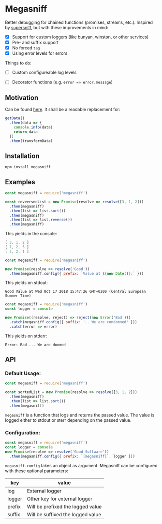 # Megasniff

Better debugging for chained functions (promises, streams, etc.).
Inspired by [supersniff](https://github.com/mpj/supersniff), but with these improvements in mind:

- [x] Support for custom loggers (like [bunyan](https://github.com/trentm/node-bunyan), [winston](https://github.com/winstonjs/winston), or other services)
- [x] Pre- and suffix support
- [x] No forced `tag`
- [x] Using error levels for errors

Things to do:

- [ ] Custom configureable log levels
- [ ] Decorator functions (e.g. ```error => error.message```)


## Motivation

Can be found [here](https://github.com/mpj/supersniff#why-this-is-useful).
It shall be a readable replacement for:

```javascript
getData()
  .then(data => {
    console.info(data)
    return data
  })
  .then(transformData)
```

## Installation

```shell
npm install megasniff
```

## Examples

```javascript
const megasniff = require('megasniff')

const reveersedList = new Promise(resolve => resolve([3, 1, 2]))
  .then(megasniff)
  .then(list => list.sort())
  .then(megasniff)
  .then(list => list.reverse())
  .then(megasniff)
```

This yields in the console:

```javascript
[ 3, 1, 2 ]
[ 1, 2, 3 ]
[ 3, 2, 1 ]
```

```javascript
const megasniff = require('megasniff')

new Promise(resolve => resolve('Good'))
  .then(megasniff.config({ prefix: `Value at ${new Date()}:` }))
```
This yields on stdout:
```shell
Good Value at Wed Oct 17 2018 15:47:26 GMT+0200 (Central European Summer Time)
```

```javascript
const megasniff = require('megasniff')
const logger = console

new Promise((resolve, reject) => reject(new Error('Bad')))
  .catch(megasniff.config({ suffix: '.. We are condemned' }))
  .catch(error => error)
```

This yields on stderr:
```shell
Error: Bad ... We are doomed
```

## API

### Default Usage:

```javascript
const megasniff = require('megasniff')

const sortedList = new Promise(resolve => resolve([3, 1, 2]))
  .then(megasniff)
  .then(list => list.sort())
  .then(megasniff)
```

`megasniff` is a function that logs and returns the passed value.
The value is logged either to stdout or sterr depending on the passed value.

### Configuration:

```javascript
const megasniff = require('megasniff')
const logger = console
new Promise(resolve => resolve('Good Software'))
  .then(megasniff.config({ prefix: `[megasniff]`, logger }))

```
`megasniff.config` takes an object as argument.
Megasniff can be configured with these optional parameters:

| key    | value                             |
|--------|-----------------------------------|
| log    | External logger                   |
| logger | Other key for external logger     |
| prefix | Will be prefixed the logged value |
| suffix | Will be suffixed the logged value |
